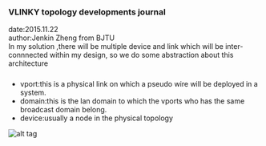 ### VLINKY topology developments journal
date:2015.11.22  
author:Jenkin Zheng from BJTU  
In my solution ,there will be multiple device and link which will be inter-connnected within my design, so we do some abstraction about this architecture
#####
- vport:this is a physical link on which a pseudo wire will be deployed in a system. 
- domain:this is the lan domain  to which the vports who has the same broadcast domain belong. 
- device:usually a node in the physical topology


![alt tag]()
